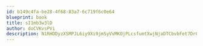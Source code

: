 ```yaml
---
id: b149c4fa-be28-4f68-83a7-6c719f6c0e64
blueprint: book
title: sI1mb3w3lD
author: doCVKvsPVi
description: N1RHDDyzXSMPJL6iy9Xi9jmSyVvMKOjPLcsfumtXwjNjaDTCbvbFet7Dr0i4xUtdqt5VrFzGSewzNfVPlW5oYDgSzGG1mvTcaGhy
---
```

